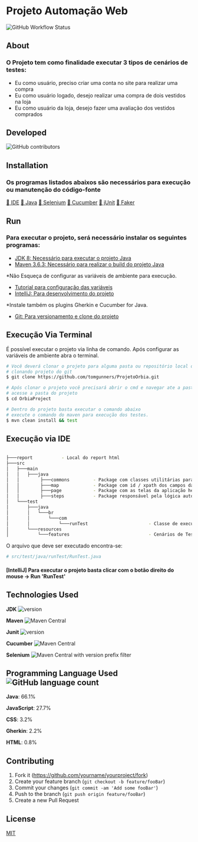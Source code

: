 # Projeto Automação Web
![GitHub Workflow Status](https://img.shields.io/github/workflow/status/tomgunners/ProjetoOrbia/Java%20CI%20with%20Maven?style=plastic)

## About
<h3>O Projeto tem como finalidade executar 3 tipos de cenários de testes:</h3>

* Eu como usuário, preciso criar uma conta no site para realizar uma compra <br>
* Eu como usuário logado, desejo realizar uma compra de dois vestidos na loja<br>
* Eu como usuário da loja, desejo fazer uma avaliação dos vestidos comprados
 
## Developed
  ![GitHub contributors](https://img.shields.io/github/contributors/tomgunners/MobileAutomation?color=green&label=Wellington%20de%20Oliveira%20Francisco)
  
 
## Installation
<h3>Os programas listados abaixos são necessários para execução ou manutenção do código-fonte</h3>
    <a href="https://www.jetbrains.com/pt-br/idea/download/download-thanks.html?platform=windows&code=IIC">🔗 IDE</a>
    <a href="https://www.oracle.com/br/java/technologies/javase/javase-jdk8-downloads.html">🔗 Java</a>
    <a href="https://www.selenium.dev/">🔗 Selenium</a>
    <a href="http://cucumber.io/">🔗 Cucumber</a>
    <a href="https://junit.org/junit4/">🔗 jUnit</a>
    <a href="https://github.com/DiUS/java-faker">🔗 Faker</a>
</h3>
 
## Run
<h3>Para executar o projeto, será necessário instalar os seguintes programas:</h3>

- [JDK 8: Necessário para executar o projeto Java](https://www.oracle.com/br/java/technologies/javase/javase-jdk8-downloads.html)
- [Maven 3.6.3: Necessário para realizar o build do projeto Java](https://downloads.apache.org/maven/maven-3/3.6.3/binaries/apache-maven-3.6.3-bin.zip)

*Não Esqueça de configurar as variáveis de ambiente para execução.
- [Tutorial para configuração das variáveis](https://medium.com/beelabacademy/configurando-vari%C3%A1veis-de-ambiente-java-home-e-maven-home-no-windows-e-unix-d9461f783c26#:~:text=Bom%2C%20mas%20o%20que%20s%C3%A3o,arquivos%20necess%C3%A1rios%2C%20inclusive%20os%20bin%C3%A1rios.)
- [IntelliJ: Para desenvolvimento do projeto](https://www.jetbrains.com/pt-br/idea/)

*Instale também os plugins Gherkin e Cucumber for Java.

- [Git: Para versionamento e clone do projeto](https://github.com/EtechMentoria/cucumber-rerun-example)


## Execução Via Terminal

É possível executar o projeto via linha de comando. Após configurar as variáveis de ambiente abra o terminal.

```bash
# Você deverá clonar o projeto para alguma pasta ou repositório local da sua maquina e depois executar o comando
# clonando projeto do git
$ git clone https://github.com/tomgunners/ProjetoOrbia.git

# Após clonar o projeto você precisará abrir o cmd e navegar ate a pasta do projeto
# acesse a pasta do projeto
$ cd OrbiaProject

# Dentro do projeto basta executar o comando abaixo
# execute o comando do maven para execução dos testes.
$ mvn clean install && test
```

## Execução via IDE
```bash
                                                            
├───report           - Local do report html                                 
├───src                                               
│   ├───main                                          
│   │   ├───java                                      
│   │        ├───commons         - Package com classes utilitárias para todo o projeto
│   │        ├───map             - Package com id / xpath dos campos da aplicação       
│   │        ├───page            - Package com as telas da aplicação herdando os campos do map             
│   │        ├───steps           - Package responsável pela lógica automatizada
│   └───test                                          
│       ├───java                                      
│       │   └───br                                    
│       │       └───com                               
│       │           └───runTest                       - Classe de execução dos testes.
│       └───resources                                 
│           └───features                              - Cenários de Teste no formato Gherkin
```

O arquivo que deve ser executado encontra-se:

```bash
# src/test/java/runTest/RunTest.java
```

#### [IntelliJ] Para executar o projeto basta clicar com o botão direito do mouse -> Run 'RunTest'

## Technologies Used
**JDK** ![version](https://img.shields.io/badge/version-1.8-green)
 
**Maven** ![Maven Central](https://img.shields.io/maven-central/v/org.apache.maven/maven-artifact)
  
**Junit** ![version](https://img.shields.io/badge/version-4.12-green)

**Cucumber** ![Maven Central](https://img.shields.io/maven-central/v/info.cukes/cucumber-java?label=cucumber-java)

**Selenium** <img alt="Maven Central with version prefix filter" src="https://img.shields.io/maven-central/v/org.seleniumhq.selenium/selenium-java/3.141.59?label=version">
 
## Programming Language Used ![GitHub language count](https://img.shields.io/github/languages/count/tomgunners/ProjetoOrbia)
**Java**: 66.1% <br>

**JavaScript**: 27.7% <br>

**CSS**: 3.2% <br>

**Gherkin**: 2.2% <br>

**HTML**: 0.8% <br>

## Contributing

1. Fork it (<https://github.com/yourname/yourproject/fork>)
2. Create your feature branch (`git checkout -b feature/fooBar`)
3. Commit your changes (`git commit -am 'Add some fooBar'`)
4. Push to the branch (`git push origin feature/fooBar`)
5. Create a new Pull Request

## License
[MIT](https://choosealicense.com/licenses/mit/)
 
